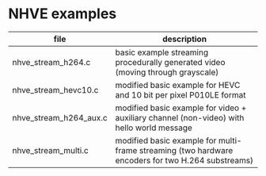 # NHVE examples

| file                   | description                                                                                                |
|------------------------|------------------------------------------------------------------------------------------------------------|
| nhve_stream_h264.c     | basic example streaming procedurally generated video (moving through grayscale)                            |
| nhve_stream_hevc10.c   | modified basic example for HEVC and 10 bit per pixel P010LE format                                         |
| nhve_stream_h264_aux.c | modified basic example for video + auxiliary channel (non-video) with hello world message                  |
| nhve_stream_multi.c    | modified basic example for multi-frame streaming (two hardware encoders for two H.264 substreams)          |
